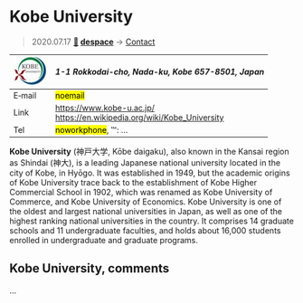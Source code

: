 # Kobe University
> 2020.07.17 **[🚀](../index/index.md) [despace](index.md)** → [Contact](contact.md)

|[![](f/contact/k/kobe_univ_logo1_thumb.jpg)](f/contact/k/kobe_univ_logo1.png)|*1-1 Rokkodai-cho, Nada-ku, Kobe 657-8501, Japan*|
|:--|:--|
|E‑mail| <mark>noemail</mark> |
|Link| <https://www.kobe-u.ac.jp/><br> <https://en.wikipedia.org/wiki/Kobe_University> |
|Tel| <mark>noworkphone</mark>, ℻: … |

**Kobe University** (神戸大学, Kōbe daigaku), also known in the Kansai region as Shindai (神大), is a leading Japanese national university located in the city of Kobe, in Hyōgo. It was established in 1949, but the academic origins of Kobe University trace back to the establishment of Kobe Higher Commercial School in 1902, which was renamed as Kobe University of Commerce, and Kobe University of Economics. Kobe University is one of the oldest and largest national universities in Japan, as well as one of the highest ranking national universities in the country. It comprises 14 graduate schools and 11 undergraduate faculties, and holds about 16,000 students enrolled in undergraduate and graduate programs.

<p style="page-break-after:always"> </p>

## Kobe University, comments

…


